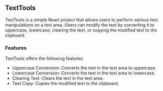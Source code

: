 ## TextTools

TextTools is a simple React project that allows users to perform various text manipulations on a text area. Users can modify the text by converting it to uppercase, lowercase, clearing the text, or copying the modified text to the clipboard.

### Features

TextTools offers the following features:

- Uppercase Conversion: Converts the text in the text area to uppercase.
- Lowercase Conversion: Converts the text in the text area to lowercase.
- Clearing Text: Clears the text in the text area.
- Text Copy: Copies the modified text to the clipboard.
